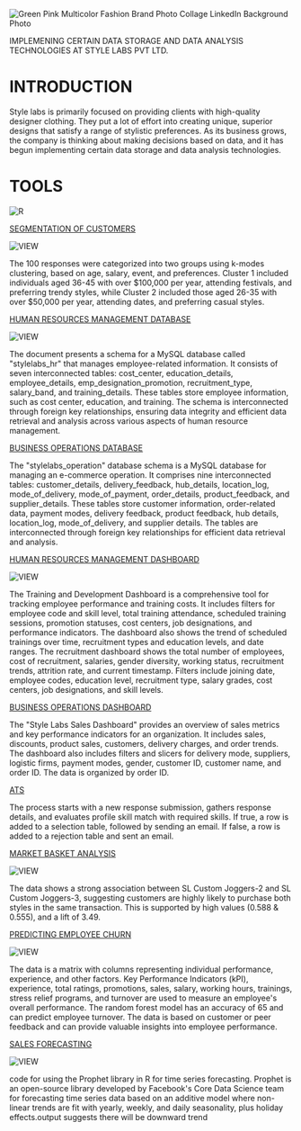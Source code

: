 ![Green Pink Multicolor Fashion Brand Photo Collage LinkedIn Background Photo](https://github.com/jaggaraj/STYLELABS/assets/123171411/99007dbd-fbf5-4e88-b941-169a7b730edf)

IMPLEMENING CERTAIN DATA STORAGE AND DATA ANALYSIS TECHNOLOGIES AT STYLE LABS PVT LTD.

#  INTRODUCTION
Style labs is primarily focused on providing clients with high-quality designer clothing. They put a lot of effort into creating unique, superior designs that satisfy a range of stylistic preferences. As its business grows, the company is thinking about making decisions based on data, and it has begun implementing certain data storage and data analysis technologies.


#  TOOLS

 ![R](https://github.com/jaggarajununna/STYLELABS/assets/123171411/19c06d87-d0ea-472b-9528-84a28580775a)


 
[SEGMENTATION OF CUSTOMERS](https://github.com/jaggaraj/STYLELABS/blob/main/CLUSTER%20ANALYSIS.pdf) 

![VIEW](https://github.com/jaggarajununna/STYLELABS/blob/main/Segmentation.jpg)

The 100 responses were categorized into two groups using k-modes clustering, based on age, salary, event, and preferences. Cluster 1 included individuals aged 36-45 with over $100,000 per year, attending festivals, and preferring trendy styles, while Cluster 2 included those aged 26-35 with over $50,000 per year, attending dates, and preferring casual styles.
 

[HUMAN RESOURCES MANAGEMENT DATABASE](https://github.com/jaggaraj/STYLELABS/blob/main/mysql%20stylelabs%20hr.png)


![VIEW](https://github.com/jaggarajununna/STYLELABS/blob/main/OIP.jpeg)
   
The document presents a schema for a MySQL database called "stylelabs_hr" that manages employee-related information. It consists of seven interconnected tables: cost_center, education_details, employee_details, emp_designation_promotion, recruitment_type, salary_band, and training_details. These tables store employee information, such as cost center, education, and training. The schema is interconnected through foreign key relationships, ensuring data integrity and efficient data retrieval and analysis across various aspects of human resource management.



[BUSINESS OPERATIONS DATABASE](https://github.com/jaggaraj/STYLELABS/blob/main/mysql%20stylelabs%20operations.png)

The "stylelabs_operation" database schema is a MySQL database for managing an e-commerce operation. It comprises nine interconnected tables: customer_details, delivery_feedback, hub_details, location_log, mode_of_delivery, mode_of_payment, order_details, product_feedback, and supplier_details. These tables store customer information, order-related data, payment modes, delivery feedback, product feedback, hub details, location_log, mode_of_delivery, and supplier details. The tables are interconnected through foreign key relationships for efficient data retrieval and analysis.


[HUMAN RESOURCES MANAGEMENT DASHBOARD](https://app.powerbi.com/viewr=eyJrIjoiODE5NWZjZDQtNDU0MC00ZTY4LTgzMzYtOTliMDI5NDg4MGI5IiwidCI6IjgwOGNjODNlLWE1NDYtNDdlNy1hMDNmLTczYTFlYmJhMjRmMyIsImMiOjEwfQ%3D%3D)

![VIEW](https://github.com/jaggarajununna/STYLELABS/blob/main/Sales-YTD-dashboard-example-1efebb.png)

The Training and Development Dashboard is a comprehensive tool for tracking employee performance and training costs. It includes filters for employee code and skill level, total training attendance, scheduled training sessions, promotion statuses, cost centers, job designations, and performance indicators. The dashboard also shows the trend of scheduled trainings over time, recruitment types and education levels, and date ranges. The recruitment dashboard shows the total number of employees, cost of recruitment, salaries, gender diversity, working status, recruitment trends, attrition rate, and current timestamp. Filters include joining date, employee codes, education level, recruitment type, salary grades, cost centers, job designations, and skill levels.


[BUSINESS OPERATIONS DASHBOARD](https://app.powerbi.com/view?r=eyJrIjoiODM4NmIzNjctMTFhOC00YWIxLWE0MzYtZjdhYTQ0ZGI5OWViIiwidCI6IjgwOGNjODNlLWE1NDYtNDdlNy1hMDNmLTczYTFlYmJhMjRmMyIsImMiOjEwfQ%3D%3D)

The "Style Labs Sales Dashboard" provides an overview of sales metrics and key performance indicators for an organization. It includes sales, discounts, product sales, customers, delivery charges, and order trends. The dashboard also includes filters and slicers for delivery mode, suppliers, logistic firms, payment modes, gender, customer ID, customer name, and order ID. The data is organized by order ID.



[ATS](https://github.com/jaggaraj/STYLELABS/blob/main/hr%20power%20automate.pdf)

The process starts with a new response submission, gathers response details, and evaluates profile skill match with required skills. If true, a row is added to a selection table, followed by sending an email. If false, a row is added to a rejection table and sent an email.


[MARKET BASKET ANALYSIS](https://github.com/jaggaraj/STYLELABS/blob/main/MARKET%20BASKET%20ANALYISIS.pdf)

![VIEW](https://github.com/jaggarajununna/STYLELABS/blob/main/13952Market-basket-analysis.png)

The data shows a strong association between SL Custom Joggers-2 and SL Custom Joggers-3, suggesting customers are highly likely to purchase both styles in the same transaction. This is supported by high values (0.588 & 0.555), and a lift of 3.49.


[PREDICTING EMPLOYEE CHURN](https://github.com/jaggaraj/STYLELABS/blob/main/Untitled2.ipynb)

![VIEW](https://github.com/jaggarajununna/STYLELABS/blob/main/What-Is-Machine-Learning1.jpg)

The data is a matrix with columns representing individual performance, experience, and other factors. Key Performance Indicators (kPI), experience, total ratings, promotions, sales, salary, working hours, trainings, stress relief programs, and turnover are used to measure an employee's overall performance. The random forest model has an accuracy of 65 and can predict employee turnover. The data is based on customer or peer feedback and can provide valuable insights into employee performance.



[SALES FORECASTING](https://github.com/jaggaraj/STYLELABS/blob/main/prophet%20by%20facebook.pdf)

![VIEW](https://github.com/jaggarajununna/STYLELABS/blob/main/OIP%20(1).jpeg)


code for using the Prophet library in R for time series forecasting. Prophet is an open-source library developed by Facebook's Core Data Science team for forecasting time series data based on an additive model where non-linear trends are fit with yearly, weekly, and daily seasonality, plus holiday effects.output suggests there will be downward trend 

